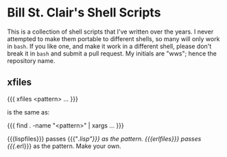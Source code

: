 # Bill St. Clair's Shell Scripts

This is a collection of shell scripts that I've written over the years. I never attempted to make them portable to different shells, so many will only work in <code>bash</code>. If you like one, and make it work in a different shell, please don't break it in <code>bash</code> and submit a pull request. My initials are "wws"; hence the repository name.

## xfiles

{{{
xfiles &lt;pattern> <command> <arg> ...
}}}

is the same as:

{{{
find . -name "&lt;pattern>" | xargs <command> <arg> ...
}}}

{{{lispfiles}}} passes {{{"*.lisp"}}} as the pattern. {{{erlfiles}}} passes {{{*.erl}}} as the pattern. Make your own.
